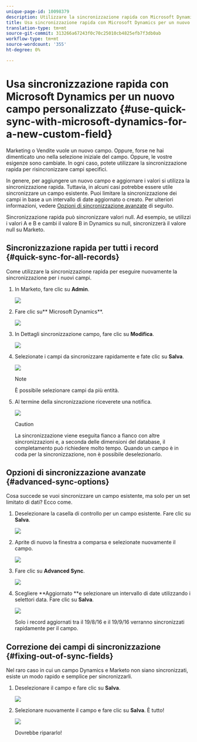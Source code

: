 ```yaml
---
unique-page-id: 10098379
description: Utilizzare la sincronizzazione rapida con Microsoft Dynamics per un nuovo campo personalizzato - Documenti Marketo - Documentazione prodotto
title: Usa sincronizzazione rapida con Microsoft Dynamics per un nuovo campo personalizzato
translation-type: tm+mt
source-git-commit: 313266a67243f0c70c25010cb4825efb7f3db0ab
workflow-type: tm+mt
source-wordcount: '355'
ht-degree: 0%

---
```



# Usa sincronizzazione rapida con Microsoft Dynamics per un nuovo campo personalizzato {#use-quick-sync-with-microsoft-dynamics-for-a-new-custom-field}

Marketing o Vendite vuole un nuovo campo. Oppure, forse ne hai dimenticato uno nella selezione iniziale del campo. Oppure, le vostre esigenze sono cambiate. In ogni caso, potete utilizzare la sincronizzazione rapida per risincronizzare campi specifici.

In genere, per aggiungere un nuovo campo e aggiornare i valori si utilizza la sincronizzazione rapida. Tuttavia, in alcuni casi potrebbe essere utile sincronizzare un campo esistente. Puoi limitare la sincronizzazione dei campi in base a un intervallo di date aggiornato o creato. Per ulteriori informazioni, vedere [Opzioni di sincronizzazione avanzate](#Advanced_Sync_Options) di seguito.

Sincronizzazione rapida può sincronizzare valori null. Ad esempio, se utilizzi i valori A e B e cambi il valore B in Dynamics su null, sincronizzerà il valore null su Marketo.

## Sincronizzazione rapida per tutti i record {#quick-sync-for-all-records}

Come utilizzare la sincronizzazione rapida per eseguire nuovamente la sincronizzazione per i nuovi campi.

1. In Marketo, fare clic su **Admin**.

   ![](assets/image2016-8-19-11-3a14-3a5.png)

1. Fare clic su** Microsoft Dynamics**.

   ![](assets/image2016-8-19-11-3a15-3a8.png)

1. In Dettagli sincronizzazione campo, fare clic su **Modifica**.

   ![](assets/image2016-8-19-11-3a16-3a22.png)

1. Selezionate i campi da sincronizzare rapidamente e fate clic su **Salva**.

   ![](assets/image2016-8-25-15-3a26-3a11.png)

   >[!NOTE]
   >
   >È possibile selezionare campi da più entità.

1. Al termine della sincronizzazione riceverete una notifica.

   ![](assets/field-sync-update-notification.png)

   >[!CAUTION]
   >
   >La sincronizzazione viene eseguita fianco a fianco con altre sincronizzazioni e, a seconda delle dimensioni del database, il completamento può richiedere molto tempo. Quando un campo è in coda per la sincronizzazione, non è possibile deselezionarlo.

## Opzioni di sincronizzazione avanzate {#advanced-sync-options}

Cosa succede se vuoi sincronizzare un campo esistente, ma solo per un set limitato di dati? Ecco come.

1. Deselezionare la casella di controllo per un campo esistente. Fare clic su **Salva**.

   ![](assets/image2016-8-25-16-3a16-3a32.png)

1. Aprite di nuovo la finestra a comparsa e selezionate nuovamente il campo.

   ![](assets/select-field-reselect-hand.png)

1. Fare clic su **Advanced Sync**.

   ![](assets/image2016-8-25-15-3a52-3a9.png)

1. Scegliere **Aggiornato **e selezionare un intervallo di date utilizzando i selettori data. Fare clic su **Salva**.

   ![](assets/image2016-8-25-16-3a0-3a3.png)

   Solo i record aggiornati tra il 19/8/16 e il 19/9/16 verranno sincronizzati rapidamente per il campo.

## Correzione dei campi di sincronizzazione {#fixing-out-of-sync-fields}

Nel raro caso in cui un campo Dynamics e Marketo non siano sincronizzati, esiste un modo rapido e semplice per sincronizzarli.

1. Deselezionare il campo e fare clic su **Salva**.

   ![](assets/image2016-8-25-16-3a16-3a32-1.png)

1. Selezionare nuovamente il campo e fare clic su **Salva**. È tutto!

   ![](assets/image2016-8-25-16-3a20-3a45.png)

   Dovrebbe ripararlo!

